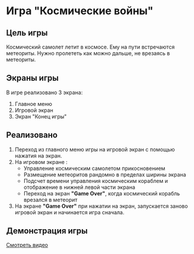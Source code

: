 # Игра "Космические войны"

## Цель игры
Космический самолет летит в космосе. Ему на пути встречаются метеориты. Нужно пролететь как можно дальше, не врезаясь в метеориты.

## Экраны игры
В игре реализовано 3 экрана:
1. Главное меню
2. Игровой экран
3. Экран "Конец игры"

## Реализовано
1. Переход из главного меню игры на игровой экран с помощью нажатия на экран.
2. На игровом экране :
        <ul>
        <li>Управление космическим самолетом прикосновением</li>
        <li>Размещение метеоритов рандомно в пределах ширины экрана</li>
        <li>Подсчет времени управления космическим кораблем и отображение в нижней левой части экрана</li>
        <li>Переход на экран  <strong>"Game Over"</strong>, когда космический корабль врезался в метеорит</li>
        </ul>
3. На экране <strong>"Game Over"</strong> при нажатии на экран, запускается заново игровой экран и начинается игра сначала.

## Демонстрация игры

<a href="https://youtu.be/iEKGbEThFn0"> Смотреть видео </a>
